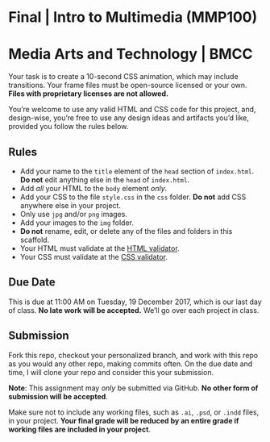 # Final | Intro to Multimedia (MMP100)
# Media Arts and Technology | BMCC

Your task is to create a 10-second CSS animation, which may include transitions. Your frame files must be open-source licensed or your own. **Files with proprietary licenses are not allowed.**

You’re welcome to use any valid HTML and CSS code for this project, and, design-wise, you’re free to use any design ideas and artifacts you’d like, provided you follow the rules below.

## Rules

* Add your name to the `title` element of the `head` section of `index.html`. **Do not** edit anything else in the `head` of `index.html`.
* Add *all* your HTML to the `body` element *only*.
* Add your CSS to the file `style.css` in the `css` folder. **Do not** add CSS anywhere else in your project.
* Only use `jpg` and/or `png` images.
* Add your images to the `img` folder.
* **Do not** rename, edit, or delete any of the files and folders in this scaffold.
* Your HTML must validate at the [HTML validator](https://validator.w3.org/#validate_by_input).
* Your CSS must validate at the [CSS validator](https://jigsaw.w3.org/css-validator/#validate_by_input).

## Due Date

This is due at 11:00 AM on Tuesday, 19 December 2017, which is our last day of class. **No late work will be accepted.** We’ll go over each project in class.

## Submission

Fork this repo, checkout your personalized branch, and work with this repo as you would any other repo, making commits often. On the due date and time, I will clone your repo and consider this your submission.

**Note**: This assignment may *only* be submitted via GitHub. **No other form of submission will be accepted**.

Make sure not to include any working files, such as `.ai`, `.psd`, or `.indd` files, in your project. **Your final grade will be reduced by an entire grade if working files are included in your project**.
